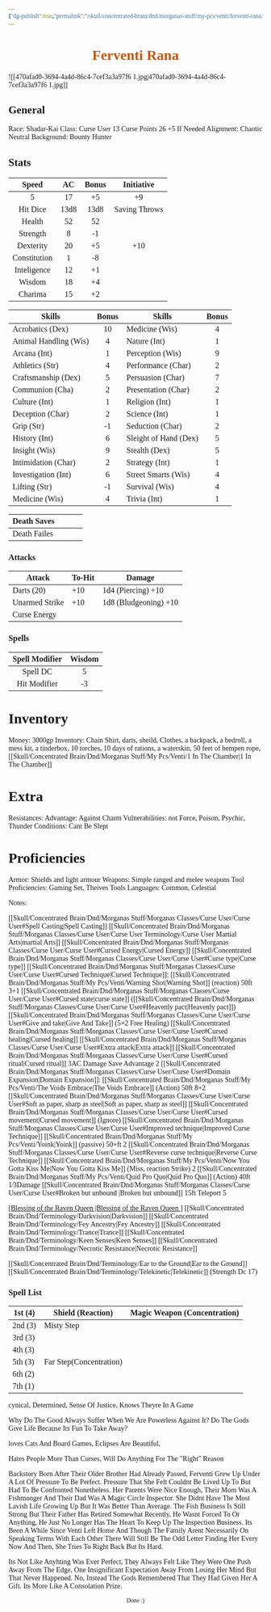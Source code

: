 ```yaml
---
{"dg-publish":true,"permalink":"/skull/concentrated-brain/dnd/morganas-stuff/my-pcs/venti/ferventi-rana/","tags":["dnd","FerventiRana","MyPCs","FreyaStuff","ConcentratedBrain"],"dgShowToc":true,"noteIcon":""}
---
```


<style id="Force_Custom_Fonts" type="text/css">@font-face{font-style:normal;font-family:"Merriweather";src:local("Merriweather")}@font-face{font-style:bolder;font-family:"Merriweather";src:local("Merriweather")}@font-face{font-style:normal;font-family:"Merriweather";src:local("Merriweather");unicode-range:U+0-FF,U+2E80-9FFF,U+F900-FAFF,U+FE30-FE4F,U+20000-2FA1F}@font-face{font-style:bolder;font-family:"Merriweather";src:local("Merriweather");unicode-range:U+0-FF,U+2E80-9FFF,U+F900-FAFF,U+FE30-FE4F,U+20000-2FA1F}@font-face{font-style:normal;font-family:"Merriweather";src:local("Merriweather");unicode-range:U+0-FF}@font-face{font-style:bolder;font-family:"Merriweather";src:local("Merriweather");unicode-range:U+0-FF}:not(pre):not(code):not(textarea):not(tt):not(kbd):not(samp):not(var){font-family:"Merriweather"!important}pre,code,textarea,tt,kbd,samp,var{font-family:monospace!important}pre *,code *,textarea *,tt *,kbd *,samp *,var *{font-family:monospace!important}</style>


# <center><span style="color:#CC550D">Ferventi  Rana</span></center>
![[470afad0-3694-4a4d-86c4-7cef3a3a97f6 1.jpg\|470afad0-3694-4a4d-86c4-7cef3a3a97f6 1.jpg]]



## General
 Race:  Shadar-Kai
 Class:  Curse User 13
	 Curse Points 26 +5 If Needed
 Alignment: Chaotic Neutral 
 Background: Bounty Hunter


## Stats

|    Speed     |  AC  | Bonus |  Initiative   |
| :----------: | :--: | :---: | :-----------: |
|      5       |  17  |  +5   |      +9       |
|   Hit Dice   | 13d8 | 13d8  | Saving Throws |
|    Health    |  52  |  52   |               |
|   Strength   |  8   |  -1   |               |
|  Dexterity   |  20  |  +5   |      +10      |
| Constitution |  1   |  -8   |               |
| Inteligence  |  12  |  +1   |               |
|    Wisdom    |  18  |  +4   |               |
|   Charima    |  15  |  +2   |               |

| Skills                | Bonus | Skills                | Bonus |
| --------------------- |:-----:| --------------------- |:-----:|
| Acrobatics (Dex)      |  10   | Medicine (Wis)        |   4   |
| Animal Handling (Wis) |   4   | Nature (Int)          |   1   |
| Arcana (Int)          |   1   | Perception (Wis)      |   9   |
| Athletics (Str)       |   4   | Performance (Char)    |   2   |
| Craftsmanship (Dex)   |   5   | Persuasion (Char)     |   7   |
| Communion (Cha)       |   2   | Presentation (Char)   |   2   |
| Culture (Int)         |   1   | Religion (Int)        |   1   |
| Deception (Char)      |   2   | Science (Int)         |   1   |
| Grip (Str)            |  -1   | Seduction (Char)      |   2   |
| History (Int)         |   6   | Sleight of Hand (Dex) |   5   |
| Insight (Wis)         |   9   | Stealth (Dex)         |   5   |
| Intimidation (Char)   |   2   | Strategy (Int)        |   1   |
| Investigation (Int)   |   6   | Street Smarts (Wis)   |   4   |
| Lifting (Str)         |  -1   | Survival (Wis)        |   4   |
| Medicine (Wis)        |   4   | Trivia (Int)          |   1   |

| Death Saves  |     |     |     |
| ------------ | --- | --- | --- |
| Death Failes |     |     |     |
### Attacks

| Attack         | To-Hit | Damage                |
| -------------- | ------ | --------------------- |
| Darts (20)     | +10    | 1d4 (Piercing) +10    |
| Unarmed Strike | +10    | 1d8 (Bludgeoning) +10 |
| Curse Energy   |        |                       |

 ### Spells


| Spell Modifier | Wisdom |
|:--------------:|:------:|
|    Spell DC    |   5    |
|  Hit Modifier  |   -3   |
# Inventory 
Money: 3000gp
Inventory: Chain Shirt, darts, sheild, Clothes, a backpack, a bedroll, a mess kit, a tinderbox, 10 torches, 10 days of rations, a waterskin, 50 feet of hempen rope, [[Skull/Concentrated Brain/Dnd/Morganas Stuff/My Pcs/Venti/1 In The Chamber\|1 In The Chamber]]

# Extra
Resistances: 
Advantage: Against Charm
Vulnerabilities: not Force, Poison, Psychic, Thunder
Conditions: Cant Be Slept
  

# Proficiencies
		
Armor: Shields and light armour
Weapons: Simple ranged and melee weapons
Tool Proficiencies: Gaming Set, Theives Tools
Languages: Common, Celestial

Notes: 

[[Skull/Concentrated Brain/Dnd/Morganas Stuff/Morganas Classes/Curse User/Curse User#Spell Casting\|Spell Casting]]
[[Skull/Concentrated Brain/Dnd/Morganas Stuff/Morganas Classes/Curse User/Curse User Terminology/Curse User Martial Arts\|martial Arts]]
[[Skull/Concentrated Brain/Dnd/Morganas Stuff/Morganas Classes/Curse User/Curse User#Cursed Energy\|Cursed Energy]]
[[Skull/Concentrated Brain/Dnd/Morganas Stuff/Morganas Classes/Curse User/Curse User#Curse type\|Curse type]] 
[[Skull/Concentrated Brain/Dnd/Morganas Stuff/Morganas Classes/Curse User/Curse User#Cursed Technique\|Cursed Technique]]: 
	[[Skull/Concentrated Brain/Dnd/Morganas Stuff/My Pcs/Venti/Warning Shot\|Warning Shot]] (reaction) 50ft 3+1
[[Skull/Concentrated Brain/Dnd/Morganas Stuff/Morganas Classes/Curse User/Curse User#Cursed state\|curse state]] ([[Skull/Concentrated Brain/Dnd/Morganas Stuff/Morganas Classes/Curse User/Curse User#Heavenly pact\|Heavenly pact]])
[[Skull/Concentrated Brain/Dnd/Morganas Stuff/Morganas Classes/Curse User/Curse User#Give and take\|Give And Take]] (5×2 Free Healing)
[[Skull/Concentrated Brain/Dnd/Morganas Stuff/Morganas Classes/Curse User/Curse User#Cursed healing\|Cursed healing]] 
[[Skull/Concentrated Brain/Dnd/Morganas Stuff/Morganas Classes/Curse User/Curse User#Extra attack\|Extra attack]]
[[Skull/Concentrated Brain/Dnd/Morganas Stuff/Morganas Classes/Curse User/Curse User#Cursed ritual\|Cursed ritual]] 3AC Damage Save Advantage 2
[[Skull/Concentrated Brain/Dnd/Morganas Stuff/Morganas Classes/Curse User/Curse User#Domain Expansion\|Domain Expansion]]: 
		[[Skull/Concentrated Brain/Dnd/Morganas Stuff/My Pcs/Venti/The Voids Embrace\|The Voids Embrace]] (Action) 50ft 8+2
[[Skull/Concentrated Brain/Dnd/Morganas Stuff/Morganas Classes/Curse User/Curse User#Soft as paper, sharp as steel\|Soft as paper, sharp as steel]] 
[[Skull/Concentrated Brain/Dnd/Morganas Stuff/Morganas Classes/Curse User/Curse User#Cursed movement\|Cursed movement]] (Ignore)
[[Skull/Concentrated Brain/Dnd/Morganas Stuff/Morganas Classes/Curse User/Curse User#Improved technique\|Improved Curse Technique]]
	[[Skull/Concentrated Brain/Dnd/Morganas Stuff/My Pcs/Venti/Yoink\|Yoink]] (passive) 50+ft 2
[[Skull/Concentrated Brain/Dnd/Morganas Stuff/Morganas Classes/Curse User/Curse User#Reverse curse technique\|Reverse Curse Technique]]
	[[Skull/Concentrated Brain/Dnd/Morganas Stuff/My Pcs/Venti/Now You Gotta Kiss Me\|Now You Gotta Kiss Me]] (Miss, reaction Strike) 2
	[[Skull/Concentrated Brain/Dnd/Morganas Stuff/My Pcs/Venti/Quid Pro Quo\|Quid Pro Quo]] (Action) 40ft 1⁄3Damage
[[Skull/Concentrated Brain/Dnd/Morganas Stuff/Morganas Classes/Curse User/Curse User#Broken but unbound \|Broken but unbound]] 15ft Teleport 5

[[Blessing of the Raven Queen \|Blessing of the Raven Queen ]](5)
[[Skull/Concentrated Brain/Dnd/Terminology/Darkvision\|Darkvision]]
[[Skull/Concentrated Brain/Dnd/Terminology/Fey Ancestry\|Fey Ancestry]]
[[Skull/Concentrated Brain/Dnd/Terminology/Trance\|Trance]]
[[Skull/Concentrated Brain/Dnd/Terminology/Keen Senses\|Keen Senses]]
[[Skull/Concentrated Brain/Dnd/Terminology/Necrotic Resistance\|Necrotic Resistance]]

[[Skull/Concentrated Brain/Dnd/Terminology/Ear to the Ground\|Ear to the Ground]]
[[Skull/Concentrated Brain/Dnd/Terminology/Telekinetic\|Telekinetic]] (Strength Dc 17)

### Spell List


| 1st (4) | Shield (Reaction)       | Magic Weapon (Concentration) |
| ------- | ----------------------- | ---------------------------- |
| 2nd (3) | Misty Step              |                              |
| 3rd (3) |                         |                              |
| 4th (3) |                         |                              |
| 5th (3) | Far Step(Concentration) |                              |
| 6th (2) |                         |                              |
| 7th (1) |                         |                              |

cynical, Determined, Sense Of Justice, Knows Theyre In A Game

Why Do The Good Always Suffer When We Are Powerless Against It? Do The Gods Give Life Because Its Fun To Take Away?

loves Cats And Board Games, Eclipses Are Beautiful, 

Hates People More Than Curses, Will Do Anything For The "Right" Reason

Backstory
Born After Their Older Brother Had Already Passed, Ferventi Grew Up Under A Lot Of Pressure To Be Perfect. Pressure That She Felt Couldnt Be Lived Up To But Had To Be Confronted Nonetheless. Her Parents Were Nice Enough, Their Mom Was A Fishmonger And Their Dad Was A Magic Circle Inspector. She Didnt Have The Most Lavish Life Growing Up But It Was Better Than Average. The Fish Business Is Still Strong But Their Father Has Retired Somewhat Recently, He Wasnt Forced To Or Anything, He Just No Longer Has The Heart To Keep Up The Inspection Business. Its Been A While Since Venti Left Home And Though The Family Arent Necessarily On Speaking Terms With Each Other There Will Still Be The Odd Letter Finding Her Every Now And Then, She Tries To Right Back But Its Hard.

Its Not Like Anyhting Was Ever Perfect, They Always Felt Like They Were One Push Away From The Edge, One Insignificant Expectation Away From Losing Her Mind But That Never Happened. No, Instead The Gods Remembered That They Had Given Her A Gift. Its More Like A Consolation Prize.






<center><sub>Done :)</sub></center>

